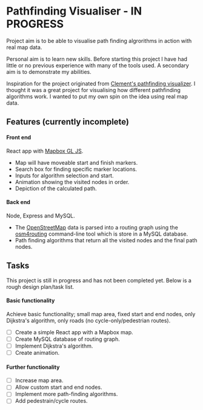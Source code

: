 # Pathfinding Visualiser - IN PROGRESS

Project aim is to be able to visualise path finding algrorithms in action with real map data.

Personal aim is to learn new skills. Before starting this project I have had little or no previous experience with many of the tools used.
A secondary aim is to demonstrate my abilities.

Inspiration for the project originated from [Clement's pathfinding visualizer](https://clementmihailescu.github.io/Pathfinding-Visualizer/).
I thought it was a great project for visualising how different pathfinding algorithms work.
I wanted to put my own spin on the idea using real map data.

## Features (currently incomplete)

#### Front end

React app with [Mapbox GL JS](https://www.mapbox.com/).

- Map will have moveable start and finish markers.
- Search box for finding specific marker locations.
- Inputs for algorithm selection and start.
- Animation showing the visited nodes in order.
- Depiction of the calculated path.

#### Back end

Node, Express and MySQL.

- The [OpenStreetMap](https://www.openstreetmap.org/) data is parsed into a routing graph using the [osm4routing](https://github.com/Tristramg/osm4routing) command-line tool which is store in a MySQL database.
- Path finding algorithms that return all the visited nodes and the final path nodes.

## Tasks

This project is still in progress and has not been completed yet.
Below is a rough design plan/task list.

#### Basic functionality

Achieve basic functionality; small map area, fixed start and end nodes, only Dijkstra's algorithm, only roads (no cycle-only/pedestrian routes).

- [ ] Create a simple React app with a Mapbox map.
- [ ] Create MySQL database of routing graph.
- [ ] Implement Dijkstra's algorithm.
- [ ] Create animation.

#### Further functionality

- [ ] Increase map area.
- [ ] Allow custom start and end nodes.
- [ ] Implement more path-finding algorithms.
- [ ] Add pedestrain/cycle routes.

